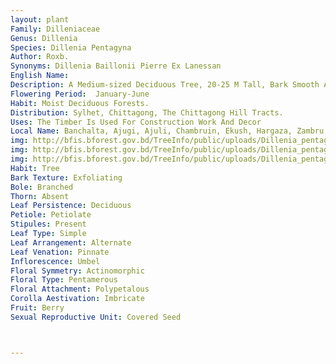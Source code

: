 ```yaml
---
layout: plant
Family: Dilleniaceae
Genus: Dillenia
Species: Dillenia Pentagyna
Author: Roxb.
Synonyms: Dillenia Baillonii Pierre Ex Lanessan 
English Name: 
Description: A Medium-sized Deciduous Tree, 20-25 M Tall, Bark Smooth And Greyish. Leaves Simple, Alternate, Oblong-lanceolate To Oblong-obovate, 20-50 Ã— 10-30 Cm, Margin Entire To Dentate, Obtuse Or Cuneate At The Base, Obtuse At The Apex, Petioles 6-8 Cm Long With 1-3 Mm Broad Wings. Flowers 2-7, 2.5-3.0 Cm Across, Umbellate On Short (up To 3 Mm) Leafless Shoots, Yellow, Fragrant, Pedicels 2.5-6.0 Cm Long, Bracts Hairy. Sepals 5, Brown. Petals 5, Obovate, Bright Yellow. Stamens In 2 Series, Outer Series With 60-90 Stamens And Inner Series With Up To 10 Stamens, Anthers Opening By Longitudinal Slits. Carpels 5-6, Arranged In Narrow Conical Receptacle. Fruits Drooping, Subglobose, Indehiscent, Fleshy, 1-2 Seeded. Seeds Ovoid, 5.0 Ã— 3.5 Mm, Black, Glabrous, Exarillate.
Flowering Period:  January-June
Habit: Moist Deciduous Forests.
Distribution: Sylhet, Chittagong, The Chittagong Hill Tracts.
Uses: The Timber Is Used For Construction Work And Decor
Local Name: Banchalta, Ajugi, Ajuli, Chambruin, Ekush, Hargaza, Zambru, Ban Chalta, 
img: http://bfis.bforest.gov.bd/TreeInfo/public/uploads/Dillenia_pentagyna.jpg
img: http://bfis.bforest.gov.bd/TreeInfo/public/uploads/Dillenia_pentagyna1.jpg
img: http://bfis.bforest.gov.bd/TreeInfo/public/uploads/Dillenia_pentagyna2.jpg
Habit: Tree
Bark Texture: Exfoliating
Bole: Branched
Thorn: Absent
Leaf Persistence: Deciduous
Petiole: Petiolate
Stipules: Present
Leaf Type: Simple
Leaf Arrangement: Alternate
Leaf Venation: Pinnate
Inflorescence: Umbel
Floral Symmetry: Actinomorphic
Floral Type: Pentamerous
Floral Attachment: Polypetalous
Corolla Aestivation: Imbricate
Fruit: Berry
Sexual Reproductive Unit: Covered Seed



---
```


